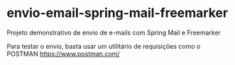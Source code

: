 # envio-email-spring-mail-freemarker
Projeto demonstrativo de envio de e-mails com Spring Mail e Freemarker

Para testar o envio, basta usar um utilitário de requisições como o POSTMAN https://www.postman.com/
